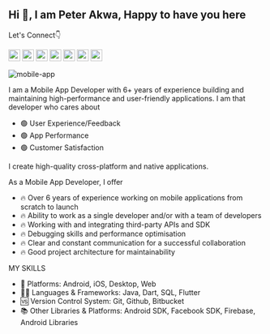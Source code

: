 ## Hi 👋, I am Peter Akwa, Happy to have you here

Let's Connect👇
<p>
  <a href="https://www.linkedin.com/in/peter-akwa/"><img src="https://img.shields.io/badge/linkedin-%230077B5.svg?&style=for-the-badge&logo=linkedin&logoColor=white" height=23></a>
  <a href="https://twitter.com/_petrusdev"><img src="https://img.shields.io/badge/X-%23FFFFFF?style=flat&logo=x&logoColor=%23FFFFFF&label=twiter&color=%23FFFFFF" height=23></a>
  <a href="mailto:akwapeter1@gmail.com"><img src="https://img.shields.io/badge/Gmail-D14836?style=for-the-badge&logo=gmail&logoColor=white" height=23></a> 
  <a href="http://wa.me//2348163378852"><img src="https://img.shields.io/badge/WhatsApp-25D366?style=for-the-badge&logo=whatsapp&logoColor=white" height=23></a> 
  <a href="https://www.facebook.com/akwapetrus"><img src="https://img.shields.io/badge/Facebook-1877F2?style=for-the-badge&logo=facebook&logoColor=white" height=23></a>
  <a href="https://stackoverflow.com/users/8519058/peter-akwa"><img src="https://img.shields.io/badge/stackoverflow-%23FFFFFF?style=flat&logo=stackoverflow&logoColor=%23964B00&color=%23FFFFFF" height=23></a>
  <a href="https://medium.com/@akwapeter"><img src="https://img.shields.io/badge/medium-%23000000?style=flat&logo=medium&logoColor=%23FFFFFF&color=%23000000" height=23></a>
</p>

![mobile-app](https://github.com/akwa-peter/akwa-peter/assets/22136166/0ad59ddd-2483-4f86-ba57-653cf891fb9a)

<p>
  I am a Mobile App Developer with 6+ years of experience building and maintaining high-performance and user-friendly applications. I am that developer who cares about
  <ul>
    <li>🟢 User Experience/Feedback</li>
    <li>🟢 App Performance</li>
    <li>🟢 Customer Satisfaction</li>
  </ul>
  I create high-quality cross-platform and native applications.
</p>

<p>
  As a Mobile App Developer, I offer
  <ul>
    <li>🔥 Over 6 years of experience working on mobile applications from scratch to launch</li>
    <li>🔥 Ability to work as a single developer and/or with a team of developers</li>
    <li>🔥 Working with and integrating third-party APIs and SDK</li>
    <li>🔥 Debugging skills and performance optimisation</li>
    <li>🔥 Clear and constant communication for a successful collaboration</li>
    <li>🔥 Good project architecture for maintainability</li>
  </ul>
</p>

<p>
  MY SKILLS
  <ul>
    <li>🚉 Platforms: Android, iOS, Desktop, Web</li>
    <li>👩‍💻 Languages & Frameworks: Java, Dart, SQL, Flutter</li>
    <li>🆚 Version Control System: Git, Github, Bitbucket</li>
    <li>📚 Other Libraries & Platforms: Android SDK, Facebook SDK, Firebase, Android Libraries</li>
  </ul>
</p>


<!--
**akwa-peter/akwa-peter** is a ✨ _special_ ✨ repository because its `README.md` (this file) appears on your GitHub profile.

Here are some ideas to get you started:

- 🔭 I’m currently working on ...
- 🌱 I’m currently learning ...
- 👯 I’m looking to collaborate on ...
- 🤔 I’m looking for help with ...
- 💬 Ask me about ...
- 📫 How to reach me: ...
- 😄 Pronouns: ...
- ⚡ Fun fact: ...
-->
